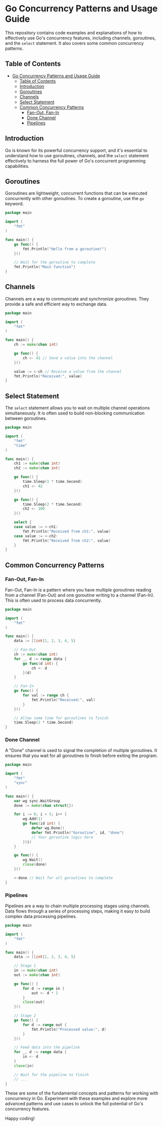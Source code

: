# Go Concurrency Patterns and Usage Guide

This repository contains code examples and explanations of how to effectively use Go's concurrency features, including channels, goroutines, and the `select` statement. It also covers some common concurrency patterns.

## Table of Contents

- [Go Concurrency Patterns and Usage Guide](#go-concurrency-patterns-and-usage-guide)
  - [Table of Contents](#table-of-contents)
  - [Introduction](#introduction)
  - [Goroutines](#goroutines)
  - [Channels](#channels)
  - [Select Statement](#select-statement)
  - [Common Concurrency Patterns](#common-concurrency-patterns)
    - [Fan-Out, Fan-In](#fan-out-fan-in)
    - [Done Channel](#done-channel)
    - [Pipelines](#pipelines)

## Introduction

Go is known for its powerful concurrency support, and it's essential to understand how to use goroutines, channels, and the `select` statement effectively to harness the full power of Go's concurrent programming capabilities.

## Goroutines

Goroutines are lightweight, concurrent functions that can be executed concurrently with other goroutines. To create a goroutine, use the `go` keyword.

```go
package main

import (
    "fmt"
)

func main() {
    go func() {
        fmt.Println("Hello from a goroutine!")
    }()

    // Wait for the goroutine to complete
    fmt.Println("Main function")
}
```

## Channels

Channels are a way to communicate and synchronize goroutines. They provide a safe and efficient way to exchange data.

```go
package main

import (
    "fmt"
)

func main() {
    ch := make(chan int)

    go func() {
        ch <- 42 // Send a value into the channel
    }()

    value := <-ch // Receive a value from the channel
    fmt.Println("Received:", value)
}
```

## Select Statement

The `select` statement allows you to wait on multiple channel operations simultaneously. It is often used to build non-blocking communication between goroutines.

```go
package main

import (
    "fmt"
    "time"
)

func main() {
    ch1 := make(chan int)
    ch2 := make(chan int)

    go func() {
        time.Sleep(1 * time.Second)
        ch1 <- 42
    }()

    go func() {
        time.Sleep(2 * time.Second)
        ch2 <- 100
    }()

    select {
    case value := <-ch1:
        fmt.Println("Received from ch1:", value)
    case value := <-ch2:
        fmt.Println("Received from ch2:", value)
    }
}
```

## Common Concurrency Patterns

### Fan-Out, Fan-In

Fan-Out, Fan-In is a pattern where you have multiple goroutines reading from a channel (Fan-Out) and one goroutine writing to a channel (Fan-In). This is often used to process data concurrently.

```go
package main

import (
    "fmt"
)

func main() {
    data := []int{1, 2, 3, 4, 5}

    // Fan-Out
    ch := make(chan int)
    for _, d := range data {
        go func(d int) {
            ch <- d
        }(d)
    }

    // Fan-In
    go func() {
        for val := range ch {
            fmt.Println("Received:", val)
        }
    }()

    // Allow some time for goroutines to finish
    time.Sleep(2 * time.Second)
}
```

### Done Channel

A "Done" channel is used to signal the completion of multiple goroutines. It ensures that you wait for all goroutines to finish before exiting the program.

```go
package main

import (
    "fmt"
    "sync"
)

func main() {
    var wg sync.WaitGroup
    done := make(chan struct{})

    for i := 0; i < 5; i++ {
        wg.Add(1)
        go func(id int) {
            defer wg.Done()
            defer fmt.Println("Goroutine", id, "done")
            // Your goroutine logic here
        }(i)
    }

    go func() {
        wg.Wait()
        close(done)
    }()

    <-done // Wait for all goroutines to complete
}
```

### Pipelines

Pipelines are a way to chain multiple processing stages using channels. Data flows through a series of processing steps, making it easy to build complex data processing pipelines.

```go
package main

import (
    "fmt"
)

func main() {
    data := []int{1, 2, 3, 4, 5}

    // Stage 1
    in := make(chan int)
    out := make(chan int)

    go func() {
        for d := range in {
            out <- d * 2
        }
        close(out)
    }()

    // Stage 2
    go func() {
        for d := range out {
            fmt.Println("Processed value:", d)
        }
    }()

    // Feed data into the pipeline
    for _, d := range data {
        in <- d
    }
    close(in)

    // Wait for the pipeline to finish
    // ...
}
```

These are some of the fundamental concepts and patterns for working with concurrency in Go. Experiment with these examples and explore more advanced patterns and use cases to unlock the full potential of Go's concurrency features.

Happy coding!
